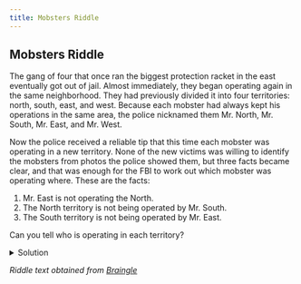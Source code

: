 ```yaml
---
title: Mobsters Riddle
---
```

## Mobsters Riddle

The gang of four that once ran the biggest protection racket in the east eventually got out of jail. Almost immediately, they began operating again in the same neighborhood. They had previously divided it into four territories: north, south, east, and west. Because each mobster had always kept his operations in the same area, the police nicknamed them Mr. North, Mr. South, Mr. East, and Mr. West.

Now the police received a reliable tip that this time each mobster was operating in a new territory. None of the new victims was willing to identify the mobsters from photos the police showed them, but three facts became clear, and that was enough for the FBI to work out which mobster was operating where. These are the facts:

1. Mr. East is not operating the North.
2. The North territory is not being operated by Mr. South.
3. The South territory is not being operated by Mr. East.

Can you tell who is operating in each territory?

<details><summary>Solution</summary><blockquote>

Mr. North is operating the South, Mr. East is operating the West, Mr. South is operating the East, and Mr. West is operating the North.</blockquote></details>


*Riddle text obtained from [Braingle](https://www.braingle.com/brainteasers/21336/the-protection-racket.html)*
